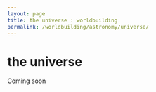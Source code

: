 ```yaml
---
layout: page
title: the universe : worldbuilding
permalink: /worldbuilding/astronomy/universe/
---
```


# the universe

Coming soon
